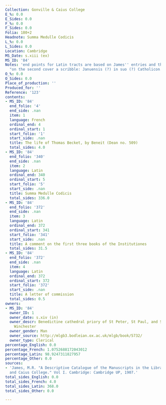 ```yaml
---
Collection: Gonville & Caius College
E_%: 0.0
E_Sides: 0.0
F_%: 0.0
F_Sides: 0.0
Folia: 180+2
Headnote: Summa Medulle Codicis
L_%: 0.0
L_Sides: 0.0
Location: Cambridge
MS_Date: s.xiii (ex)
MS_ID: '84'
Notes: 'end points for Latin tracts are based on James'' entries and therefore approximate;
  "on the second cover a scribble: Januensis (?) in suo (?) Catholicon."'
O_%: 0.0
O_Sides: 0.0
Place_of_production: ''
Produced_for: ''
Reference: '123'
contents:
- MS_ID: '84'
  end_folio: '4'
  end_side: .nan
  item: 1
  language: French
  ordinal_end: 4
  ordinal_start: 1
  start_folio: '1'
  start_side: .nan
  title: The life of Thomas Becket, by Beneit (Dean no. 509)
  total_sides: 4.0
- MS_ID: '84'
  end_folio: '340'
  end_side: .nan
  item: 2
  language: Latin
  ordinal_end: 340
  ordinal_start: 5
  start_folio: '5'
  start_side: .nan
  title: Summa Medulle Codicis
  total_sides: 336.0
- MS_ID: '84'
  end_folio: '372'
  end_side: .nan
  item: 3
  language: Latin
  ordinal_end: 372
  ordinal_start: 341
  start_folio: '341'
  start_side: .nan
  title: A comment on the first three books of the Institutiones
  total_sides: 31.5
- MS_ID: '84'
  end_folio: '372'
  end_side: .nan
  item: 4
  language: Latin
  ordinal_end: 372
  ordinal_start: 372
  start_folio: '372'
  start_side: .nan
  title: A letter of commission
  total_sides: 0.5
owners:
- MS_ID: '84'
  owner_ID: 1
  owner_date: s.xiv (in)
  owner_descr: Benedictine cathedral priory of St Peter, St Paul, and St Swithun at
    Winchester
  owner_gender: Man
  owner_source: http://mlgb3.bodleian.ox.ac.uk/mlgb/book/5732/
  owner_type: Clerical
percentage_English: 0.0
percentage_French: 1.0752688172043012
percentage_Latin: 98.9247311827957
percentage_Other: 0.0
sources:
- 'James, M.R. "A Descriptive Catalogue of the Manuscripts in the Library of Gonville
  and Caius College." Vol I. Cambridge: Cambridge UP, 1907.'
total_sides_English: 0.0
total_sides_French: 4.0
total_sides_Latin: 368.0
total_sides_Other: 0.0

---
```

